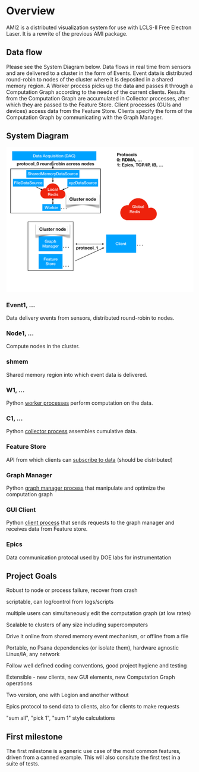 # Overview

AMI2 is a distributed visualization system for use with LCLS-II Free Electron Laser.
It is a rewrite of the previous AMI package.

## Data flow
Please see the System Diagram below.
Data flows in real time from sensors and are delivered to a cluster in the form of Events.
Event data is distributed round-robin to nodes of the cluster where it is deposited in a shared memory region.
A Worker process picks up the data and passes it through a Computation Graph according to the needs of the current clients.
Results from the Computation Graph are accumulated in Collector processes, after which they are passed to the Feature Store.
Client processes (GUIs and devices) access data from the Feature Store.
Clients specify the form of the Computation Graph by communicating with the Graph Manager.



## System Diagram

<img src="images/AMI2_system_diagram.pdf" width=800>

### Event1, ...
Data delivery events from sensors, distributed round-robin to nodes.

### Node1, ...
Compute nodes in the cluster.

### shmem
Shared memory region into which event data is delivered.

### W1, ...
Python [worker processes](worker.md) perform computation on the data.

### C1, ...
Python [collector process](collector.md) assembles cumulative data.

### Feature Store
API from which clients can [subscribe to data](feature_store.md) (should be distributed)

### Graph Manager
Python [graph manager process](graph_manager.md) that manipulate and optimize the computation graph

### GUI Client
Python [client process](client.md) that sends requests to the graph manager and receives data from Feature store.

### Epics
Data communication protocal used by DOE labs for instrumentation


## Project Goals

Robust to node or process failure, recover from crash

scriptable, can log/control from logs/scripts

multiple users can simultaneously edit the computation graph (at low rates)

Scalable to clusters of any size including supercomputers

Drive it online from shared memory event mechanism, or offline from a file

Portable, no Psana dependencies (or isolate them), hardware agnostic Linux/IA, any network

Follow well defined coding conventions, good project hygiene and testing

Extensible - new clients, new GUI elements, new Computation Graph operations

Two version, one with Legion and another without

Epics protocol to send data to clients, also for clients to make requests

"sum all", "pick 1", "sum 1" style calculations

## First milestone

The first milestone is a generic use case of the most common features, driven from
a canned example.
This will also consitute the first test in a suite of tests.

